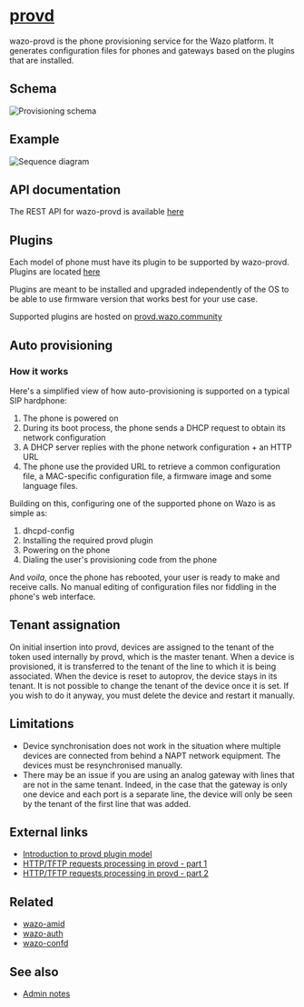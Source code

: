 # [provd](https://github.com/wazo-platform/wazo-provd)

wazo-provd is the phone provisioning service for the Wazo platform. It generates configuration files
for phones and gateways based on the plugins that are installed.

## Schema

![Provisioning schema](diagram.svg)

## Example

![Sequence diagram](sequence-diagram.svg)

## API documentation

The REST API for wazo-provd is available [here](../api/provisioning.html)

## Plugins

Each model of phone must have its plugin to be supported by wazo-provd. Plugins are located
[here](https://github.com/wazo-platform/wazo-provd-plugins)

Plugins are meant to be installed and upgraded independently of the OS to be able to use firmware
version that works best for your use case.

Supported plugins are hosted on
[provd.wazo.community](http://provd.wazo.community/plugins/1/stable/)

## Auto provisioning

### How it works

Here's a simplified view of how auto-provisioning is supported on a typical SIP hardphone:

1. The phone is powered on
2. During its boot process, the phone sends a DHCP request to obtain its network configuration
3. A DHCP server replies with the phone network configuration + an HTTP URL
4. The phone use the provided URL to retrieve a common configuration file, a MAC-specific
   configuration file, a firmware image and some language files.

Building on this, configuring one of the supported phone on Wazo is as simple as:

1. dhcpd-config
2. Installing the required provd plugin
3. Powering on the phone
4. Dialing the user's provisioning code from the phone

And _voila_, once the phone has rebooted, your user is ready to make and receive calls. No manual
editing of configuration files nor fiddling in the phone's web interface.

## Tenant assignation

On initial insertion into provd, devices are assigned to the tenant of the token used internally by
provd, which is the master tenant. When a device is provisioned, it is transferred to the tenant of
the line to which it is being associated. When the device is reset to autoprov, the device stays in
its tenant. It is not possible to change the tenant of the device once it is set. If you wish to do
it anyway, you must delete the device and restart it manually.

## Limitations

- Device synchronisation does not work in the situation where multiple devices are connected from
  behind a NAPT network equipment. The devices must be resynchronised manually.
- There may be an issue if you are using an analog gateway with lines that are not in the same
  tenant. Indeed, in the case that the gateway is only one device and each port is a separate line,
  the device will only be seen by the tenant of the first line that was added.

## External links

- [Introduction to provd plugin model](https://wazo-platform.org/contribute/introduction-to-the-plugin-model-of-the-new-provisioning-server)
- [HTTP/TFTP requests processing in provd - part 1](https://wazo-platform.org/contribute/httptftp-requests-processing-in-provd-part-1)
- [HTTP/TFTP requests processing in provd - part 2](https://wazo-platform.org/contribute/httptftp-requests-processing-in-provd-part-2)

## Related

- [wazo-amid](amid.html)
- [wazo-auth](authentication.html)
- [wazo-confd](configuration.html)

## See also

- [Admin notes](provisioning-admin.html)
